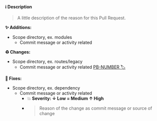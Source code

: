 #### ℹ️ Description
> A little description of the reason for this Pull Request.

**✨ Additions:**
- Scope directory, ex. modules
    - Commit message or activity related

**♻️ Changes:**
- Scope directory, ex. routes/legacy
    - Commit message or activity related [PB-NUMBER 🏷](https://evo-nu.atlassian.net/browse/PB-NUMBER)

**🐛 Fixes:**
- Scope directory, ex. dependency
  - Commit message or activity related
    - 💥 **Severity: ↓ Low = Medium ↑ High**
    - > Reason of the change as commit message or source of change